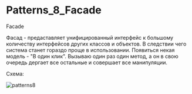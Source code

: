 # Patterns_8_Facade

Facade

Фасад - предаставляет унифицированный интерфейс к большому количеству интерфейсов других классов и объектов. В следствии чего система станет гораздо проще в использовании. Появиться некая модель - "В один клик". Вызываю один раз один метод, а он в свою очередь дергает все остальные и совершает все манипуляции.

Схема:

![patterns8](https://user-images.githubusercontent.com/8353437/28823548-4bf9bd1e-76e8-11e7-8a54-6a663b9058da.png)


